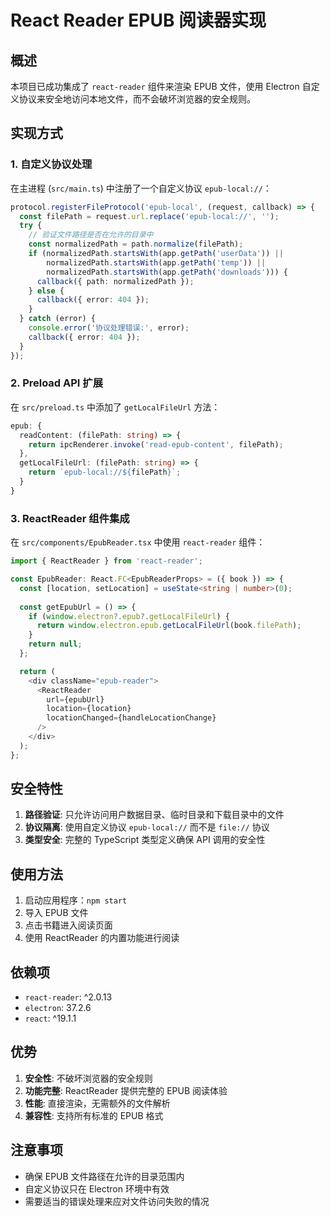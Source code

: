 # React Reader EPUB 阅读器实现

## 概述

本项目已成功集成了 `react-reader` 组件来渲染 EPUB 文件，使用 Electron 自定义协议来安全地访问本地文件，而不会破坏浏览器的安全规则。

## 实现方式

### 1. 自定义协议处理

在主进程 (`src/main.ts`) 中注册了一个自定义协议 `epub-local://`：

```typescript
protocol.registerFileProtocol('epub-local', (request, callback) => {
  const filePath = request.url.replace('epub-local://', '');
  try {
    // 验证文件路径是否在允许的目录中
    const normalizedPath = path.normalize(filePath);
    if (normalizedPath.startsWith(app.getPath('userData')) || 
        normalizedPath.startsWith(app.getPath('temp')) ||
        normalizedPath.startsWith(app.getPath('downloads'))) {
      callback({ path: normalizedPath });
    } else {
      callback({ error: 404 });
    }
  } catch (error) {
    console.error('协议处理错误:', error);
    callback({ error: 404 });
  }
});
```

### 2. Preload API 扩展

在 `src/preload.ts` 中添加了 `getLocalFileUrl` 方法：

```typescript
epub: {
  readContent: (filePath: string) => {
    return ipcRenderer.invoke('read-epub-content', filePath);
  },
  getLocalFileUrl: (filePath: string) => {
    return `epub-local://${filePath}`;
  }
}
```

### 3. ReactReader 组件集成

在 `src/components/EpubReader.tsx` 中使用 `react-reader` 组件：

```typescript
import { ReactReader } from 'react-reader';

const EpubReader: React.FC<EpubReaderProps> = ({ book }) => {
  const [location, setLocation] = useState<string | number>(0);
  
  const getEpubUrl = () => {
    if (window.electron?.epub?.getLocalFileUrl) {
      return window.electron.epub.getLocalFileUrl(book.filePath);
    }
    return null;
  };

  return (
    <div className="epub-reader">
      <ReactReader
        url={epubUrl}
        location={location}
        locationChanged={handleLocationChange}
      />
    </div>
  );
};
```

## 安全特性

1. **路径验证**: 只允许访问用户数据目录、临时目录和下载目录中的文件
2. **协议隔离**: 使用自定义协议 `epub-local://` 而不是 `file://` 协议
3. **类型安全**: 完整的 TypeScript 类型定义确保 API 调用的安全性

## 使用方法

1. 启动应用程序：`npm start`
2. 导入 EPUB 文件
3. 点击书籍进入阅读页面
4. 使用 ReactReader 的内置功能进行阅读

## 依赖项

- `react-reader`: ^2.0.13
- `electron`: 37.2.6
- `react`: ^19.1.1

## 优势

1. **安全性**: 不破坏浏览器的安全规则
2. **功能完整**: ReactReader 提供完整的 EPUB 阅读体验
3. **性能**: 直接渲染，无需额外的文件解析
4. **兼容性**: 支持所有标准的 EPUB 格式

## 注意事项

- 确保 EPUB 文件路径在允许的目录范围内
- 自定义协议只在 Electron 环境中有效
- 需要适当的错误处理来应对文件访问失败的情况
